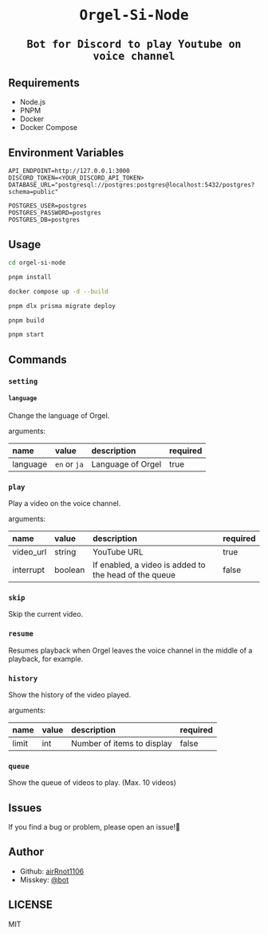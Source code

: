 <div align="center">
<samp>

# Orgel-Si-Node

## Bot for Discord to play Youtube on voice channel

</samp>
</div>

## Requirements

- Node.js
- PNPM
- Docker
- Docker Compose

## Environment Variables

```.env
API_ENDPOINT=http://127.0.0.1:3000
DISCORD_TOKEN=<YOUR_DISCORD_API_TOKEN>
DATABASE_URL="postgresql://postgres:postgres@localhost:5432/postgres?schema=public"

POSTGRES_USER=postgres
POSTGRES_PASSWORD=postgres
POSTGRES_DB=postgres
```

## Usage

```bash
cd orgel-si-node
```

```bash
pnpm install
```

```bash
docker compose up -d --build
```

```bash
pnpm dlx prisma migrate deploy
```

```bash
pnpm build
```

```bash
pnpm start
```

## Commands

### `setting`

#### `language`

Change the language of Orgel.

arguments:

| name     | value        | description       | required |
| :------- | :----------- | :---------------- | :------- |
| language | `en` or `ja` | Language of Orgel | true     |

### `play`

Play a video on the voice channel.

arguments:

| name      | value   | description                                           | required |
| :-------- | :------ | :---------------------------------------------------- | :------- |
| video_url | string  | YouTube URL                                           | true     |
| interrupt | boolean | If enabled, a video is added to the head of the queue | false    |

### `skip`

Skip the current video.

### `resume`

Resumes playback when Orgel leaves the voice channel in the middle of a playback, for example.

### `history`

Show the history of the video played.

arguments:

| name  | value | description                | required |
| :---- | :---- | :------------------------- | :------- |
| limit | int   | Number of items to display | false    |

### `queue`

Show the queue of videos to play. (Max. 10 videos)

## Issues

If you find a bug or problem, please open an issue!:bug:

## Author

- Github: [airRnot1106](https://github.com/airRnot1106)
- Misskey: [@bot](https://misskey.dev/@bot)

## LICENSE

MIT
